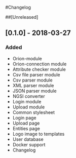 #Changelog

##[Unreleased]

## [0.1.0] - 2018-03-27
### Added
- Orion-module
- Orion-connection module
- Attribute checker module
- Csv file parser module
- Csv parser module
- XML parser module
- JSON parser module
- NGSI converter
- Login module
- Upload module
- Common stylesheet
- Login page
- Upload page
- Entities page
- Logo image to templates
- User database
- Docker support
- Changelog
